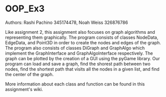 # OOP_Ex3
Authors: Rashi Pachino 345174478, Noah Weiss 326876786

Like assignment 2, this assignment also focuses on graph algorithms and representing them graphically. The program consists of  classes NodeData, EdgeData, and Point3D in order to create the nodes and edges of the graph. The program also consists of classes DiGraph and GraphAlgo which implement the GraphInterface and GraphAlgoInterface respectively. 
The graph can be plotted by the creation of a GUI using the pyGame library.
Our program can load and save a graph, find the shorest path between two nodes, find the shortest path that visits all the nodes in a given list, and find the center of the graph. 

More information about each class and function can be found in this assignment's wiki. 
